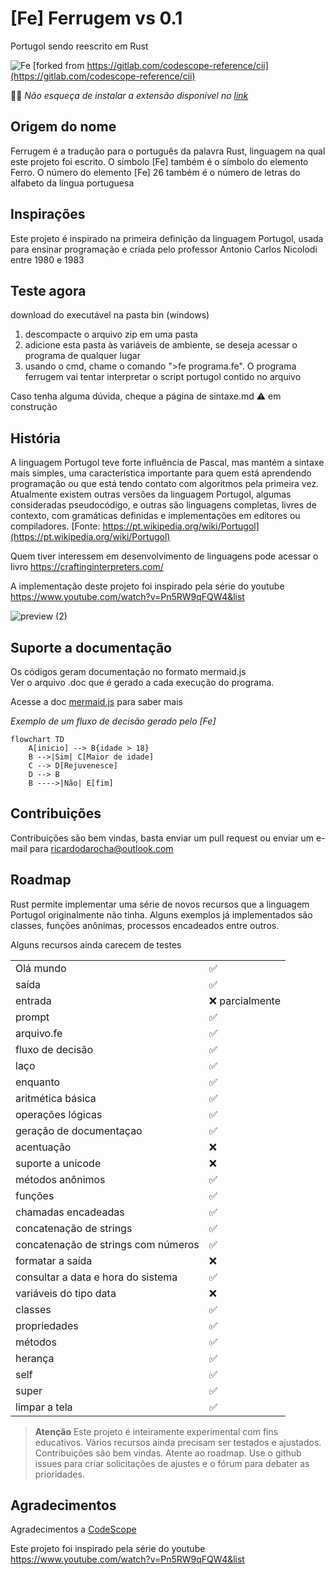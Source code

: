 # [Fe] Ferrugem vs 0.1

Portugol sendo reescrito em Rust

![Fe](https://github.com/user-attachments/assets/56a00acf-6bd8-4e73-90f2-b7b5eca31ef1)
[forked from https://gitlab.com/codescope-reference/cii](https://gitlab.com/codescope-reference/cii)

👨‍🎤 *Não esqueça de instalar a extensão disponível no [link](https://github.com/ricardodarocha/suporte-ferrugem/tree/main)*

## Origem do nome

Ferrugem é a tradução para o português da palavra Rust, linguagem na qual este projeto foi escrito.
O símbolo [Fe] também é o símbolo do elemento Ferro.
O número do elemento [Fe] 26 também é o número de letras do alfabeto da língua portuguesa

## Inspirações

Este projeto é inspirado na primeira definição da linguagem Portugol, usada para ensinar programação e criada pelo professor Antonio Carlos Nicolodi entre 1980 e 1983

## Teste agora
download do executável na pasta bin (windows)
1. descompacte o arquivo zip em uma pasta
2. adicione esta pasta às variáveis de ambiente, se deseja acessar o programa de qualquer lugar
3. usando o cmd, chame o comando ">fe programa.fe". O programa ferrugem vai tentar interpretar o script portugol contido no arquivo

Caso tenha alguma dúvida, cheque a página de sintaxe.md ⚠ em construção 

## História
A linguagem Portugol teve forte influência de Pascal, mas mantém a sintaxe mais simples, uma característica importante para quem está aprendendo programação ou que está tendo contato com algoritmos pela primeira vez. Atualmente existem outras versões da linguagem Portugol, algumas consideradas pseudocódigo, e outras são linguagens completas, livres de contexto, com gramáticas definidas e implementações em editores ou compiladores. [Fonte: https://pt.wikipedia.org/wiki/Portugol](https://pt.wikipedia.org/wiki/Portugol)

Quem tiver interessem em desenvolvimento de linguagens pode acessar o livro https://craftinginterpreters.com/

A implementação deste projeto foi inspirado pela série do youtube
https://www.youtube.com/watch?v=Pn5RW9qFQW4&list

![preview (2)](https://github.com/user-attachments/assets/9d40f0f9-4e57-4095-a4ae-b48041203661)


## Suporte a documentação

Os códigos geram documentação no formato mermaid.js  
Ver o arquivo .doc que é gerado a cada execução do programa.

Acesse a doc [mermaid.js](https://mermaid.js.org/syntax/flowchart.html) para saber mais

*Exemplo de um fluxo de decisão gerado pelo [Fe]*

```mermaid
flowchart TD
    A[inicio] --> B{idade > 18}
    B -->|Sim| C[Maior de idade]
    C --> D[Rejuvenesce]
    D --> B
    B ---->|Não| E[fim]
```

## Contribuições

Contribuições são bem vindas, basta enviar um pull request ou enviar um e-mail para ricardodarocha@outlook.com


## Roadmap

Rust permite implementar uma série de novos recursos que a linguagem Portugol originalmente não tinha. Alguns exemplos já implementados são classes, funções anônimas, processos encadeados entre outros.

Alguns recursos ainda carecem de testes

|   |   |
|---|---|
| Olá mundo  | ✅ |
| saída  | ✅ |
| entrada  | ❌ parcialmente |
| prompt  | ✅  |
| arquivo.fe | ✅  |
| fluxo de decisão  | ✅ |
| laço  | ✅ |
| enquanto  | ✅ |
| aritmética básica  | ✅ |
| operações lógicas  | ✅ |
| geração de documentaçao  | ✅ |
| acentuação  | ❌ |
| suporte a unicode  | ❌ |
| métodos anônimos  | ✅ |
| funções  | ✅ |
| chamadas encadeadas  | ✅ |
| concatenação de strings  | ✅ |
| concatenação de strings com números  | ✅ |
| formatar a saída  | ❌ |
| consultar a data e hora do sistema  | ✅ |
| variáveis do tipo data | ❌  |
| classes | ✅  |
| propriedades | ✅  |
| métodos | ✅  |
| herança | ✅  |
| self | ✅  |
| super | ✅  |
| limpar a tela | ✅  |

> **Atenção**
> Este projeto é inteiramente experimental com fins educativos. Vários recursos ainda precisam ser testados e ajustados. Contribuições são bem vindas. Atente ao roadmap. Use o github issues para criar solicitações de ajustes e o fórum para debater as prioridades.

## Agradecimentos

Agradecimentos a
[CodeScope](https://www.youtube.com/@codescope6903)

Este projeto foi inspirado pela série do youtube
https://www.youtube.com/watch?v=Pn5RW9qFQW4&list
